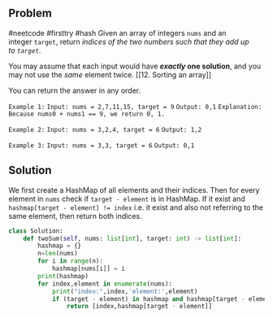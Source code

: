 ## Problem
#neetcode #firsttry #hash 
Given an array of integers `nums` and an integer `target`, return _indices of the two numbers such that they add up to `target`_.

You may assume that each input would have **_exactly_ one solution**, and you may not use the _same_ element twice. [[12. Sorting an array]]

You can return the answer in any order.

`Example 1:`
`Input: nums = 2,7,11,15, target = 9`
`Output: 0,1`
`Explanation: Because nums0 + nums1 == 9, we return 0, 1.`

`Example 2:`
`Input: nums = 3,2,4, target = 6`
`Output: 1,2`

`Example 3:`
`Input: nums = 3,3, target = 6`
`Output: 0,1`

## Solution
We first create a  HashMap of all elements and their indices.
Then for every element in `nums` check if `target - element` is in HashMap. If it exist and 
`hashmap[target - element] != index`  i.e. it exist and also not referring to the same element, then return both indices.

```python
class Solution:
    def twoSum(self, nums: list[int], target: int) -> list[int]:
        hashmap = {}
        n=len(nums)
        for i in range(n):
            hashmap[nums[i]] = i
        print(hashmap)
        for index,element in enumerate(nums):
            print("index:",index,'element:',element)
            if (target - element) in hashmap and hashmap[target - element]!= index:
                return [index,hashmap[target - element]]
```
